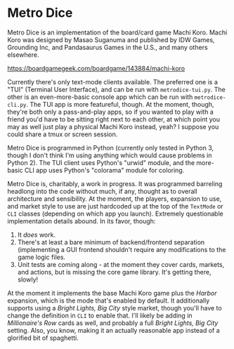 Metro Dice
==========

Metro Dice is an implementation of the board/card game Machi Koro. 
Machi Koro was designed by Masao Suganuma and published by IDW Games,
Grounding Inc, and Pandasaurus Games in the U.S., and many others elsewhere.

https://boardgamegeek.com/boardgame/143884/machi-koro

Currently there's only text-mode clients available.  The preferred one is
a "TUI" (Terminal User Interface), and can be run with `metrodice-tui.py`.
The other is an even-more-basic console app which can be run with
`metrodice-cli.py`.  The TUI app is more featureful, though.  At the
moment, though, they're both only a pass-and-play apps, so if you wanted
to play with a friend you'd have to be sitting right next to each other,
at which point you may as well just play a physical Machi Koro instead,
yeah?  I suppose you could share a tmux or screen session.

Metro Dice is programmed in Python (currently only tested in Python 3,
though I don't think I'm using anything which would cause problems in
Python 2).  The TUI client uses Python's "urwid" module, and the more-basic
CLI app uses Python's "colorama" module for coloring.

Metro Dice is, charitably, a work in progress.  It was programmed
barreling headlong into the code without much, if any, thought as to
overall architecture and sensibility.  At the moment, the players,
expansion to use, and market style to use are just hardcoded up at the
top of the `TextMode` or `CLI` classes (depending on which app you launch).
Extremely questionable implementation details abound.  In its favor, though:

1) It *does* work.
2) There's at least a bare minimum of backend/frontend separation
   (implementing a GUI frontend shouldn't require any modifications to
   the game logic files.
3) Unit tests are coming along - at the moment they cover cards, markets,
   and actions, but is missing the core game library.  It's getting there,
   slowly!

At the moment it implements the base Machi Koro game plus the *Harbor*
expansion, which is the mode that's enabled by default.  It additionally
supports using a *Bright Lights, Big City* style market, though you'll have
to change the definition in `CLI` to enable that.  I'll likely be
adding in *Millionaire's Row* cards as well, and probably a full *Bright
Lights, Big City* setting.  Also, you know, making it an actually
reasonable app instead of a glorified bit of spaghetti.

